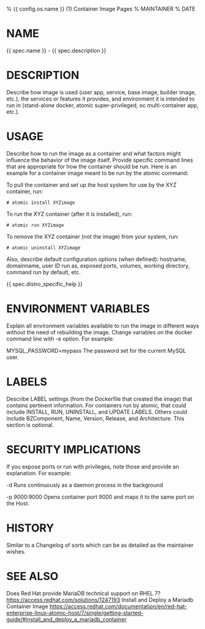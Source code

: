 % {{ config.os.name }} (1) Container Image Pages
% MAINTAINER
% DATE

# NAME
{{ spec.name }} - {{ spec.description }}

# DESCRIPTION
Describe how image is used (user app, service, base image, builder image, etc.), the services or features it provides, and environment it is intended to run in (stand-alone docker, atomic super-privileged, oc multi-container app, etc.).

# USAGE
Describe how to run the image as a container and what factors might influence the behavior of the image itself. Provide specific command lines that are appropriate for how the container should be run. Here is an example for a container image meant to be run by the atomic command:

To pull the container and set up the host system for use by the XYZ container, run:

    # atomic install XYZimage

To run the XYZ container (after it is installed), run:

    # atomic run XYZimage

To remove the XYZ container (not the image) from your system, run:

    # atomic uninstall XYZimage

Also, describe default configuration options (when defined): hostname, domainname, user ID run as, exposed ports, volumes, working directory, command run by default, etc.

{{ spec.distro_specific_help }}

# ENVIRONMENT VARIABLES
Explain all environment variables available to run the image in different ways without the need of rebuilding the image. Change variables on the docker command line with -e option. For example:

MYSQL_PASSWORD=mypass
                The password set for the current MySQL user.

# LABELS
Describe LABEL settings (from the Dockerfile that created the image) that contains pertinent information.
For containers run by atomic, that could include INSTALL, RUN, UNINSTALL, and UPDATE LABELS. Others could
include BZComponent, Name, Version, Release, and Architecture. This section is optional.


# SECURITY IMPLICATIONS
If you expose ports or run with privileges, note those and provide an explanation. For example:

-d
    Runs continuously as a daemon process in the background

-p 9000:9000
    Opens  container  port  9000  and  maps it to the same port on the Host.


# HISTORY
Similar to a Changelog of sorts which can be as detailed as the maintainer wishes.

# SEE ALSO

Does Red Hat provide MariaDB technical support on RHEL 7? https://access.redhat.com/solutions/1247193
Install and Deploy a Mariadb Container Image https://access.redhat.com/documentation/en/red-hat-enterprise-linux-atomic-host/7/single/getting-started-guide/#install_and_deploy_a_mariadb_container

